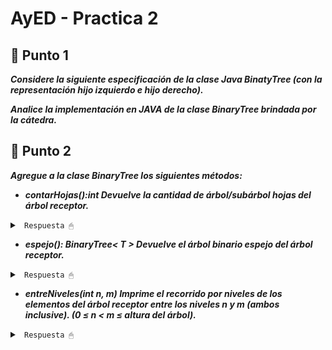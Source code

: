 # AyED - Practica 2


## 🔵 Punto 1
***Considere la siguiente especificación de la clase Java BinatyTree (con la representación hijo izquierdo e hijo derecho).***

***Analice la implementación en JAVA de la clase BinaryTree brindada por la cátedra.***

## 🔵 Punto 2
***Agregue a la clase BinaryTree los siguientes métodos:***

* ***contarHojas():int Devuelve la cantidad de árbol/subárbol hojas del árbol receptor.***

<details><summary> <code> Respuesta 🖱 </code></summary><br>

~~~java
public  int contarHojas() {
	int hojasizq=0;
	int hojasder=0;
	if (this.isLeaf())
		return 1;		//El arbol no tiene hijos, devuelve 1
	else if (this.isEmpty())
		return 0;		//El arbol esta vacio, devuelve 0
	else {
		if (this.hasLeftChild())
			hojasizq = this.getLeftChild().contarHojas();
		if (this.hasRightChild())
			hojasder = this.getRightChild().contarHojas();
	}
	return hojasder + hojasizq;
}
~~~

</details>

* ***espejo(): BinaryTree< T > Devuelve el árbol binario espejo del árbol receptor.***

<details><summary> <code> Respuesta 🖱 </code></summary><br>

~~~java

~~~

</details>

* ***entreNiveles(int n, m) Imprime el recorrido por niveles de los elementos del árbol
receptor entre los niveles n y m (ambos inclusive). (0 ≤ n < m ≤ altura del árbol).***

<details><summary> <code> Respuesta 🖱 </code></summary><br>

~~~java

~~~

</details>